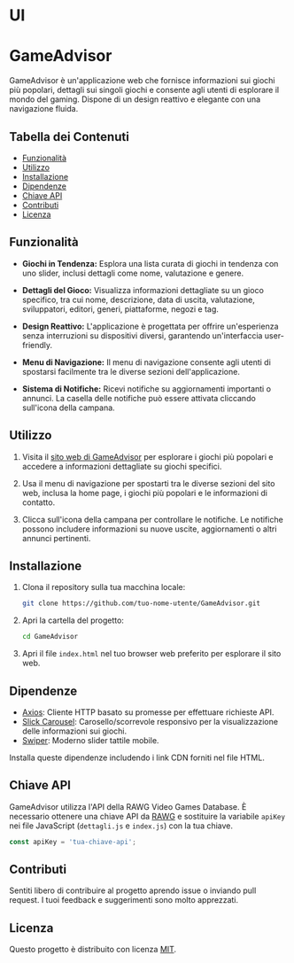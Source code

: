 # UI

# GameAdvisor

GameAdvisor è un'applicazione web che fornisce informazioni sui giochi più popolari, dettagli sui singoli giochi e consente agli utenti di esplorare il mondo del gaming. Dispone di un design reattivo e elegante con una navigazione fluida.

## Tabella dei Contenuti

- [Funzionalità](#funzionalità)
- [Utilizzo](#utilizzo)
- [Installazione](#installazione)
- [Dipendenze](#dipendenze)
- [Chiave API](#chiave-api)
- [Contributi](#contributi)
- [Licenza](#licenza)

## Funzionalità

- **Giochi in Tendenza:** Esplora una lista curata di giochi in tendenza con uno slider, inclusi dettagli come nome, valutazione e genere.

- **Dettagli del Gioco:** Visualizza informazioni dettagliate su un gioco specifico, tra cui nome, descrizione, data di uscita, valutazione, sviluppatori, editori, generi, piattaforme, negozi e tag.

- **Design Reattivo:** L'applicazione è progettata per offrire un'esperienza senza interruzioni su dispositivi diversi, garantendo un'interfaccia user-friendly.

- **Menu di Navigazione:** Il menu di navigazione consente agli utenti di spostarsi facilmente tra le diverse sezioni dell'applicazione.

- **Sistema di Notifiche:** Ricevi notifiche su aggiornamenti importanti o annunci. La casella delle notifiche può essere attivata cliccando sull'icona della campana.

## Utilizzo

1. Visita il [sito web di GameAdvisor](#) per esplorare i giochi più popolari e accedere a informazioni dettagliate su giochi specifici.

2. Usa il menu di navigazione per spostarti tra le diverse sezioni del sito web, inclusa la home page, i giochi più popolari e le informazioni di contatto.

3. Clicca sull'icona della campana per controllare le notifiche. Le notifiche possono includere informazioni su nuove uscite, aggiornamenti o altri annunci pertinenti.

## Installazione

1. Clona il repository sulla tua macchina locale:

   ```bash
   git clone https://github.com/tuo-nome-utente/GameAdvisor.git
   ```

2. Apri la cartella del progetto:

   ```bash
   cd GameAdvisor
   ```

3. Apri il file `index.html` nel tuo browser web preferito per esplorare il sito web.

## Dipendenze

- [Axios](https://github.com/axios/axios): Cliente HTTP basato su promesse per effettuare richieste API.
- [Slick Carousel](https://github.com/kenwheeler/slick): Carosello/scorrevole responsivo per la visualizzazione delle informazioni sui giochi.
- [Swiper](https://github.com/nolimits4web/swiper): Moderno slider tattile mobile.

Installa queste dipendenze includendo i link CDN forniti nel file HTML.

## Chiave API

GameAdvisor utilizza l'API della RAWG Video Games Database. È necessario ottenere una chiave API da [RAWG](https://rawg.io/apidocs) e sostituire la variabile `apiKey` nei file JavaScript (`dettagli.js` e `index.js`) con la tua chiave.

```javascript
const apiKey = 'tua-chiave-api';
```

## Contributi

Sentiti libero di contribuire al progetto aprendo issue o inviando pull request. I tuoi feedback e suggerimenti sono molto apprezzati.

## Licenza

Questo progetto è distribuito con licenza [MIT](LICENSE).
